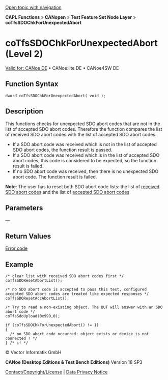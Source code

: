 [Open topic with navigation](../../../../../../CANoeDEFamily.htm#Topics/CAPLFunctions/CANopen/NodeLayerTFS/Functions/CAPLfunctionCoTfsSdoChkForUnexpectedAbort.md)

**CAPL Functions** » **CANopen** » **Test Feature Set Node Layer** » **coTfsSDOChkForUnexpectedAbort**

# coTfsSDOChkForUnexpectedAbort (Level 2)

[Valid for: CANoe DE](../../../../Shared/FeatureAvailability.md) • CANoe:lite DE • CANoe4SW DE

## Function Syntax

```plaintext
dword coTfsSDOChkForUnexpectedAbort( void );
```

## Description

This functions checks for unexpected SDO abort codes that are not in the list of accepted SDO abort codes. Therefore the function compares the list of received SDO abort codes with the list of accepted SDO abort codes.

- If a SDO abort code was received which is not in the list of accepted SDO abort codes, the function result is passed.
- If a SDO abort code was received which is in the list of accepted SDO abort codes, this code is considered to be expected, so the function result is failed.
- If no SDO abort code was received, then there is no unexpected SDO abort code. The function result is failed.

**Note**: The user has to reset both SDO abort code lists: the list of [received SDO abort codes](CAPLfunctionCoTfsSdoResetAbortList.md) and the list of [accepted SDO abort codes](CAPLfunctionCoTfsSdoResetAccAbortList.md).

## Parameters

—

## Return Values

[Error code](../CAPLfunctionsCANopenNLTFSErrorCodes.md)

## Example

```plaintext
/* clear list with received SDO abort codes first */
coTfsSDOResetAbortList();

/* no SDO abort code is accepted to pass this test, configured accepted SDO abort codes are treated like expected responses */
coTfsSDOResetAccAbortList();

/* Try to read a non-existing object. The DUT will answer with an SDO abort code */
coTfsSdoUpload(0x999,0);

if (coTfsSDOChkForUnexpectedAbort() != 1)
{
  /* no SDO abort code occurred: object exists or device is not connected ? */
} /* if */
```

© Vector Informatik GmbH

**CANoe (Desktop Editions & Test Bench Editions)** Version 18 SP3

[Contact/Copyright/License](../../../../Shared/ContactCopyrightLicense.md) | [Data Privacy Notice](https://www.vector.com/int/en/company/get-info/privacy-policy/)